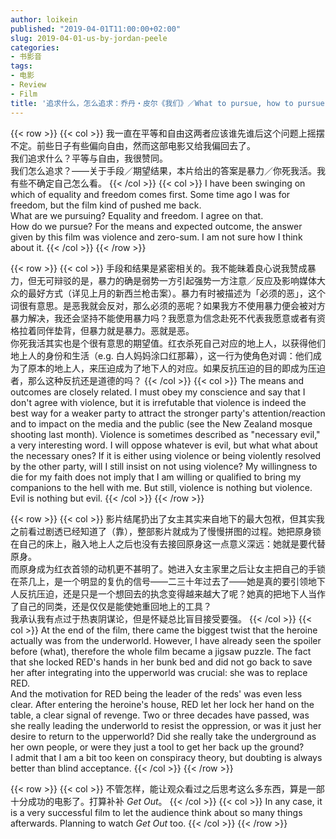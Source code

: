 ```yaml
---
author: loikein
published: "2019-04-01T11:00:00+02:00"
slug: 2019-04-01-us-by-jordan-peele
categories:
- 书影音
tags:
- 电影
- Review
- Film
title: '追求什么，怎么追求：乔丹・皮尔《我们》／What to pursue, how to pursue: Jordan Peele Us'
---
```

{{< row >}}
{{< col >}}
我一直在平等和自由这两者应该谁先谁后这个问题上摇摆不定。前些日子有些偏向自由，然而这部电影又给我偏回去了。  
我们追求什么？平等与自由，我很赞同。  
我们怎么追求？——关于手段／期望结果，本片给出的答案是暴力／你死我活。我有些不确定自己怎么看。
{{< /col >}}
{{< col >}}
I have been swinging on which of equality and freedom comes first. Some
time ago I was for freedom, but the film kind of pushed me back.  
What are we pursuing? Equality and freedom. I agree on that.  
How do we pursue? For the means and expected outcome, the answer given
by this film was violence and zero-sum. I am not sure how I think about
it.
{{< /col >}}
{{< /row >}}

{{< row >}}
{{< col >}}
手段和结果是紧密相关的。我不能昧着良心说我赞成暴力，但无可辩驳的是，暴力的确是弱势一方引起强势一方注意／反应及影响媒体大众的最好方式（详见上月的新西兰枪击案）。暴力有时被描述为「必须的恶」，这个词很有意思。是恶我就会反对，那么必须的恶呢？如果我方不使用暴力便会被对方暴力解决，我还会坚持不能使用暴力吗？我愿意为信念赴死不代表我愿意或者有资格拉着同伴垫背，但暴力就是暴力。恶就是恶。  
你死我活其实也是个很有意思的期望值。红衣杀死自己对应的地上人，以获得他们地上人的身份和生活（e.g.
白人妈妈涂口红那幕），这一行为使角色对调：他们成为了原本的地上人，来压迫成为了地下人的对应。如果反抗压迫的目的即成为压迫者，那么这种反抗还是道德的吗？
{{< /col >}}
{{< col >}}
The means and outcomes are closely related. I must obey my conscience
and say that I don't agree with violence, but it is irrefutable that
violence is indeed the best way for a weaker party to attract the
stronger party's attention/reaction and to impact on the media and the
public (see the New Zealand mosque shooting last month). Violence is
sometimes described as "necessary evil," a very interesting word. I will
oppose whatever is evil, but what what about the necessary ones? If it
is either using violence or being violently resolved by the other party,
will I still insist on not using violence? My willingness to die for my
faith does not imply that I am willing or qualified to bring my
companions to the hell with me. But still, violence is nothing but
violence. Evil is nothing but evil.
{{< /col >}}
{{< /row >}}

{{< row >}}
{{< col >}}
影片结尾扔出了女主其实来自地下的最大包袱，但其实我之前看过剧透已经知道了（靠），整部影片就成为了慢慢拼图的过程。她把原身锁在自己的床上，融入地上人之后也没有去接回原身这一点意义深远：她就是要代替原身。  
而原身成为红衣首领的动机更不甚明了。她进入女主家里之后让女主把自己的手锁在茶几上，是一个明显的复仇的信号——二三十年过去了——她是真的要引领地下人反抗压迫，还是只是一个想回去的执念变得越来越大了呢？她真的把地下人当作了自己的同类，还是仅仅是能使她重回地上的工具？  
我承认我有点过于热衷阴谋论，但是怀疑总比盲目接受要强。
{{< /col >}}
{{< col >}}
At the end of the film, there came the biggest twist that the heroine
actually was from the underworld. However, I have already seen the
spoiler before (what), therefore the whole film became a jigsaw puzzle.
The fact that she locked RED's hands in her bunk bed and did not go back
to save her after integrating into the upperworld was crucial: she was
to replace RED.  
And the motivation for RED being the leader of the reds' was even less
clear. After entering the heroine's house, RED let her lock her hand on
the table, a clear signal of revenge. Two or three decades have passed,
was she really leading the underworld to resist the oppression, or was
it just her desire to return to the upperworld? Did she really take the
underground as her own people, or were they just a tool to get her back
up the ground?  
I admit that I am a bit too keen on conspiracy theory, but doubting is
always better than blind acceptance.
{{< /col >}}
{{< /row >}}

{{< row >}}
{{< col >}}
不管怎样，能让观众看过之后思考这么多东西，算是一部十分成功的电影了。打算补补
<cite>Get Out</cite>。
{{< /col >}}
{{< col >}}
In any case, it is a very successful film to let the audience think
about so many things afterwards. Planning to watch <cite>Get Out</cite> too.
{{< /col >}}
{{< /row >}}
